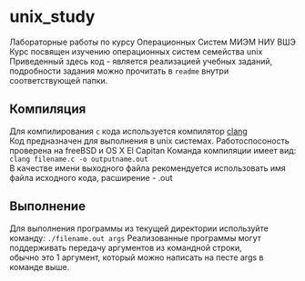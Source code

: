 # unix_study
Лабораторные работы по курсу Операционных Систем МИЭМ НИУ ВШЭ
Курс посвящен изучению операционных систем семейства unix  
Приведенный здесь код - является реализацией учебных заданий, подробности задания можно прочитать в `readme` внутри соответствующей папки.
## Компиляция
Для компилирования `c` кода используется компилятор [clang](https://github.com/llvm-mirror/clang)  
Код предназначен для выполнения в unix системах. Работоспосоность проверена на freeBSD и OS X El Capitan
Команда компиляции имеет вид:  ```clang filename.c -o outputname.out ```  
В качестве имени выходного файла рекомендуется использовать имя файла исходного кода, расширение - .out
## Выполнение
Для выполнения программы из текущей директории используйте команду: ```./filename.out args```
Реализованные программы могут поддерживать передачу аргументов из командной строки,  
обычно это 1 аргумент, который можно написать на песте args  в команде выше.
